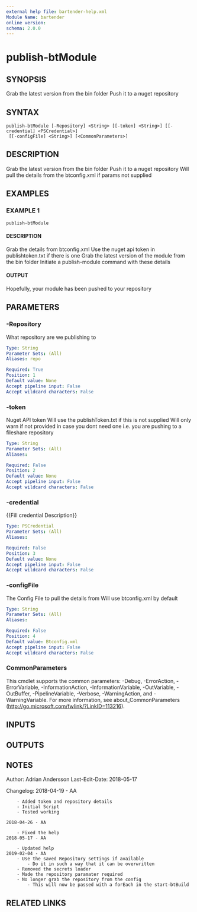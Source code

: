 ```yaml
---
external help file: bartender-help.xml
Module Name: bartender
online version:
schema: 2.0.0
---
```


# publish-btModule

## SYNOPSIS
Grab the latest version from the bin folder
Push it to a nuget repository

## SYNTAX

```
publish-btModule [-Repository] <String> [[-token] <String>] [[-credential] <PSCredential>]
 [[-configFile] <String>] [<CommonParameters>]
```

## DESCRIPTION
Grab the latest version from the bin folder
Push it to a nuget repository
Will pull the details from the btconfig.xml if params not supplied

## EXAMPLES

### EXAMPLE 1
```
publish-btModule
```

#### DESCRIPTION
Grab the details from btconfig.xml
Use the nuget api token in publishtoken.txt if there is one
Grab the latest version of the module from the bin folder
Initiate a publish-module command with these details


#### OUTPUT
Hopefully, your module has been pushed to your repository

## PARAMETERS

### -Repository
What repository are we publishing to

```yaml
Type: String
Parameter Sets: (All)
Aliases: repo

Required: True
Position: 1
Default value: None
Accept pipeline input: False
Accept wildcard characters: False
```

### -token
Nuget API token
Will use the publishToken.txt if this is not supplied
Will only warn if not provided in case you dont need one
 i.e.
you are pushing to a fileshare repository

```yaml
Type: String
Parameter Sets: (All)
Aliases:

Required: False
Position: 2
Default value: None
Accept pipeline input: False
Accept wildcard characters: False
```

### -credential
{{Fill credential Description}}

```yaml
Type: PSCredential
Parameter Sets: (All)
Aliases:

Required: False
Position: 3
Default value: None
Accept pipeline input: False
Accept wildcard characters: False
```

### -configFile
The Config File to pull the details from
Will use btconfig.xml by default

```yaml
Type: String
Parameter Sets: (All)
Aliases:

Required: False
Position: 4
Default value: Btconfig.xml
Accept pipeline input: False
Accept wildcard characters: False
```

### CommonParameters
This cmdlet supports the common parameters: -Debug, -ErrorAction, -ErrorVariable, -InformationAction, -InformationVariable, -OutVariable, -OutBuffer, -PipelineVariable, -Verbose, -WarningAction, and -WarningVariable.
For more information, see about_CommonParameters (http://go.microsoft.com/fwlink/?LinkID=113216).

## INPUTS

## OUTPUTS

## NOTES
Author: Adrian Andersson
Last-Edit-Date: 2018-05-17


Changelog:
    2018-04-19 - AA
        
        - Added token and repository details
        - Initial Script
        - Tested working
        
    2018-04-26 - AA
        
        - Fixed the help
    2018-05-17 - AA
        
        - Updated help
    2019-02-04 - AA
        - Use the saved Repository settings if available
            - Do it in such a way that it can be overwritten
        - Removed the secrets loader
        - Made the repository paramater required
        - No longer grab the repository from the config
            - This will now be passed with a forEach in the start-btBuild

## RELATED LINKS
